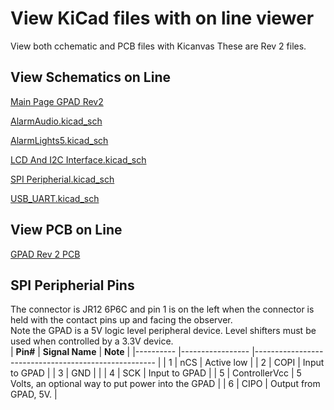#  View KiCad files with on line viewer 
View both cchematic and PCB files with Kicanvas
These are Rev 2 files.

##  View Schematics on Line

[Main Page GPAD Rev2](https://kicanvas.org/?github=https%3A%2F%2Fgithub.com%2FPubInv%2Fgeneral-alarm-device%2Fblob%2Fmain%2FHardware%2FGeneralPurposeAlarmDevicePCB%2FGeneralPurposeAlarmDevicePCB.kicad_sch)

[AlarmAudio.kicad_sch](https://kicanvas.org/?github=https%3A%2F%2Fgithub.com%2FPubInv%2Fgeneral-alarm-device%2Fblob%2Fmain%2FHardware%2FGeneralPurposeAlarmDevicePCB%2FAlarmAudio.kicad_sch)  

[AlarmLights5.kicad_sch](https://kicanvas.org/?github=https%3A%2F%2Fgithub.com%2FPubInv%2Fgeneral-alarm-device%2Fblob%2Fmain%2FHardware%2FGeneralPurposeAlarmDevicePCB%2FAlarmLights5.kicad_sch)  

[LCD And I2C Interface.kicad_sch](https://kicanvas.org/?https%3A%2F%2Fgithub.com%2FPubInv%2Fgeneral-alarm-device%2Fblob%2Fmain%2FHardware%2FGeneralPurposeAlarmDevicePCB%2FLCD+And+I2C+Interface.kicad_sch=&github=https%3A%2F%2Fgithub.com%2FPubInv%2Fgeneral-alarm-device%2Fblob%2Fmain%2FHardware%2FGeneralPurposeAlarmDevicePCB%2FLCD%2520And%2520I2C%2520Interface.kicad_sch)  

[SPI Peripherial.kicad_sch](https://kicanvas.org/?https%3A%2F%2Fgithub.com%2FPubInv%2Fgeneral-alarm-device%2Fblob%2Fmain%2FHardware%2FGeneralPurposeAlarmDevicePCB%2FSPI+Peripherial.kicad_sch=&github=https%3A%2F%2Fgithub.com%2FPubInv%2Fgeneral-alarm-device%2Fblob%2Fmain%2FHardware%2FGeneralPurposeAlarmDevicePCB%2FSPI%2520Peripherial.kicad_sch)  

[USB_UART.kicad_sch](https://kicanvas.org/?github=https%3A%2F%2Fgithub.com%2FPubInv%2Fgeneral-alarm-device%2Fblob%2Fmain%2FHardware%2FGeneralPurposeAlarmDevicePCB%2FUSB_UART.kicad_sch)  


##  View PCB on Line
[GPAD Rev 2 PCB](https://kicanvas.org/?github=https%3A%2F%2Fgithub.com%2FPubInv%2Fgeneral-alarm-device%2Fblob%2Fmain%2FHardware%2FGeneralPurposeAlarmDevicePCB%2FGeneralPurposeAlarmDevicePCB.kicad_pcb)

##  SPI Peripherial Pins  
The connector is JR12 6P6C and pin 1 is on the left when the connector is held with the contact pins up and facing the observer.  
Note the GPAD is a 5V logic level peripheral device. Level shifters must be used when controlled by a 3.3V device.  
| **Pin#** 	| **Signal Name** 	| **Note**                                            	|
|----------	|-----------------	|-----------------------------------------------------	|
| 1        	| nCS             	| Active low                                          	|
| 2        	| COPI            	| Input to GPAD                                       	|
| 3        	| GND             	|                                                     	|
| 4        	| SCK             	| Input to GPAD                                       	|
| 5        	| ControllerVcc   	| 5 Volts, an optional way to put power into the GPAD 	|
| 6        	| CIPO            	| Output from GPAD, 5V.                               	|
